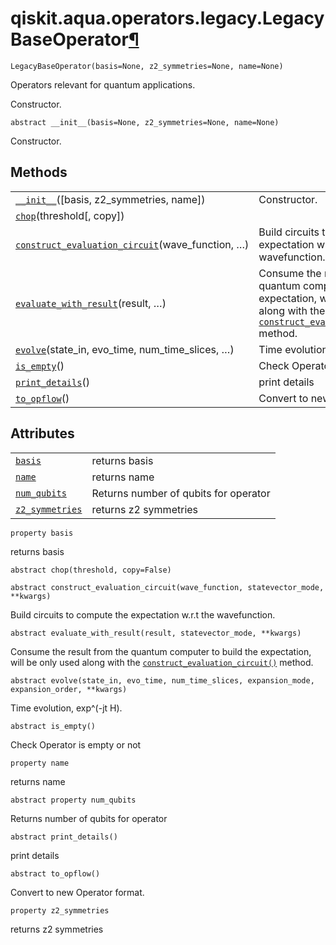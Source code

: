 # qiskit.aqua.operators.legacy.LegacyBaseOperator[¶](#qiskit-aqua-operators-legacy-legacybaseoperator "Permalink to this headline")

<span id="undefined" />

`LegacyBaseOperator(basis=None, z2_symmetries=None, name=None)`

Operators relevant for quantum applications.

Constructor.

<span id="undefined" />

`abstract __init__(basis=None, z2_symmetries=None, name=None)`

Constructor.

## Methods

|                                                                                                                                                                                                                   |                                                                                                                                                                                                                                                                                                                  |
| ----------------------------------------------------------------------------------------------------------------------------------------------------------------------------------------------------------------- | ---------------------------------------------------------------------------------------------------------------------------------------------------------------------------------------------------------------------------------------------------------------------------------------------------------------- |
| [`__init__`](#qiskit.aqua.operators.legacy.LegacyBaseOperator.__init__ "qiskit.aqua.operators.legacy.LegacyBaseOperator.__init__")(\[basis, z2\_symmetries, name])                                                | Constructor.                                                                                                                                                                                                                                                                                                     |
| [`chop`](#qiskit.aqua.operators.legacy.LegacyBaseOperator.chop "qiskit.aqua.operators.legacy.LegacyBaseOperator.chop")(threshold\[, copy])                                                                        |                                                                                                                                                                                                                                                                                                                  |
| [`construct_evaluation_circuit`](#qiskit.aqua.operators.legacy.LegacyBaseOperator.construct_evaluation_circuit "qiskit.aqua.operators.legacy.LegacyBaseOperator.construct_evaluation_circuit")(wave\_function, …) | Build circuits to compute the expectation w\.r.t the wavefunction.                                                                                                                                                                                                                                               |
| [`evaluate_with_result`](#qiskit.aqua.operators.legacy.LegacyBaseOperator.evaluate_with_result "qiskit.aqua.operators.legacy.LegacyBaseOperator.evaluate_with_result")(result, …)                                 | Consume the result from the quantum computer to build the expectation, will be only used along with the [`construct_evaluation_circuit()`](#qiskit.aqua.operators.legacy.LegacyBaseOperator.construct_evaluation_circuit "qiskit.aqua.operators.legacy.LegacyBaseOperator.construct_evaluation_circuit") method. |
| [`evolve`](#qiskit.aqua.operators.legacy.LegacyBaseOperator.evolve "qiskit.aqua.operators.legacy.LegacyBaseOperator.evolve")(state\_in, evo\_time, num\_time\_slices, …)                                          | Time evolution, exp^(-jt H).                                                                                                                                                                                                                                                                                     |
| [`is_empty`](#qiskit.aqua.operators.legacy.LegacyBaseOperator.is_empty "qiskit.aqua.operators.legacy.LegacyBaseOperator.is_empty")()                                                                              | Check Operator is empty or not                                                                                                                                                                                                                                                                                   |
| [`print_details`](#qiskit.aqua.operators.legacy.LegacyBaseOperator.print_details "qiskit.aqua.operators.legacy.LegacyBaseOperator.print_details")()                                                               | print details                                                                                                                                                                                                                                                                                                    |
| [`to_opflow`](#qiskit.aqua.operators.legacy.LegacyBaseOperator.to_opflow "qiskit.aqua.operators.legacy.LegacyBaseOperator.to_opflow")()                                                                           | Convert to new Operator format.                                                                                                                                                                                                                                                                                  |

## Attributes

|                                                                                                                                                   |                                       |
| ------------------------------------------------------------------------------------------------------------------------------------------------- | ------------------------------------- |
| [`basis`](#qiskit.aqua.operators.legacy.LegacyBaseOperator.basis "qiskit.aqua.operators.legacy.LegacyBaseOperator.basis")                         | returns basis                         |
| [`name`](#qiskit.aqua.operators.legacy.LegacyBaseOperator.name "qiskit.aqua.operators.legacy.LegacyBaseOperator.name")                            | returns name                          |
| [`num_qubits`](#qiskit.aqua.operators.legacy.LegacyBaseOperator.num_qubits "qiskit.aqua.operators.legacy.LegacyBaseOperator.num_qubits")          | Returns number of qubits for operator |
| [`z2_symmetries`](#qiskit.aqua.operators.legacy.LegacyBaseOperator.z2_symmetries "qiskit.aqua.operators.legacy.LegacyBaseOperator.z2_symmetries") | returns z2 symmetries                 |

<span id="undefined" />

`property basis`

returns basis

<span id="undefined" />

`abstract chop(threshold, copy=False)`

<span id="undefined" />

`abstract construct_evaluation_circuit(wave_function, statevector_mode, **kwargs)`

Build circuits to compute the expectation w\.r.t the wavefunction.

<span id="undefined" />

`abstract evaluate_with_result(result, statevector_mode, **kwargs)`

Consume the result from the quantum computer to build the expectation, will be only used along with the [`construct_evaluation_circuit()`](#qiskit.aqua.operators.legacy.LegacyBaseOperator.construct_evaluation_circuit "qiskit.aqua.operators.legacy.LegacyBaseOperator.construct_evaluation_circuit") method.

<span id="undefined" />

`abstract evolve(state_in, evo_time, num_time_slices, expansion_mode, expansion_order, **kwargs)`

Time evolution, exp^(-jt H).

<span id="undefined" />

`abstract is_empty()`

Check Operator is empty or not

<span id="undefined" />

`property name`

returns name

<span id="undefined" />

`abstract property num_qubits`

Returns number of qubits for operator

<span id="undefined" />

`abstract print_details()`

print details

<span id="undefined" />

`abstract to_opflow()`

Convert to new Operator format.

<span id="undefined" />

`property z2_symmetries`

returns z2 symmetries
